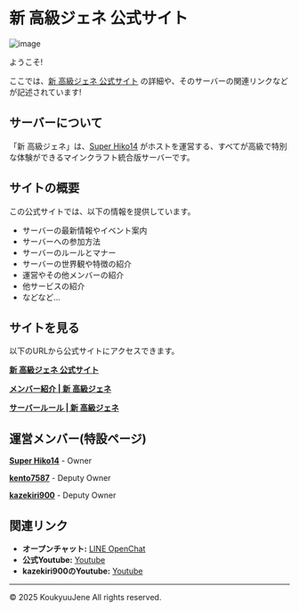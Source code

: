 # 新 高級ジェネ 公式サイト

![image](https://kokyujene.github.io/ogp.webp)

ようこそ!

ここでは、[新 高級ジェネ 公式サイト](https://kokyujene.github.io/) の詳細や、そのサーバーの関連リンクなどが記述されています!

## サーバーについて

「新 高級ジェネ」は、[Super Hiko14](https://kokyujene.github.io/members/Super_Hiko14/) がホストを運営する、すべてが高級で特別な体験ができるマインクラフト統合版サーバーです。

## サイトの概要

この公式サイトでは、以下の情報を提供しています。
- サーバーの最新情報やイベント案内
- サーバーへの参加方法
- サーバーのルールとマナー
- サーバーの世界観や特徴の紹介
- 運営やその他メンバーの紹介
- 他サービスの紹介
- などなど...

## サイトを見る

以下のURLから公式サイトにアクセスできます。

**[新 高級ジェネ 公式サイト](https://kokyujene.github.io/)**

**[メンバー紹介 | 新 高級ジェネ](https://kokyujene.github.io/members/)**

**[サーバールール | 新 高級ジェネ](https://kokyujene.github.io/rules/)**

## 運営メンバー(特設ページ)

**[Super Hiko14](https://kokyujene.github.io/members/Super_Hiko14/)** - Owner

**[kento7587](https://kokyujene.github.io/members/kento7587/)** - Deputy Owner

**[kazekiri900](https://kokyujene.github.io/members/kazekiri900/)** - Deputy Owner

## 関連リンク

* **オープンチャット:** [LINE OpenChat](https://line.me/ti/g2/NUmh2HQ_JhLH9x7VNaR1XAYqIePaEeziz5HClw)
* **公式Youtube:** [Youtube](https://www.youtube.com/@Kokyujene) 
* **kazekiri900のYoutube:** [Youtube](https://www.youtube.com/@Kazekiri.pc.minecraft)

---

© 2025 KoukyuuJene All rights reserved.
